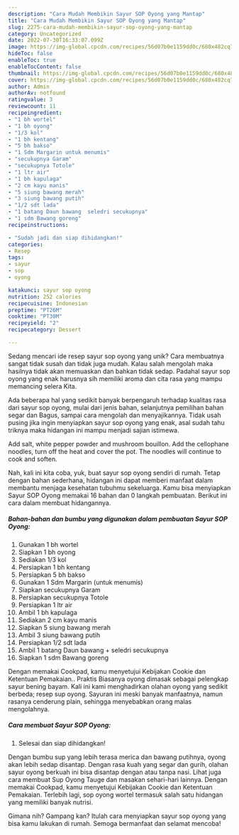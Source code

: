 ```yaml
---
description: "Cara Mudah Membikin Sayur SOP Oyong yang Mantap"
title: "Cara Mudah Membikin Sayur SOP Oyong yang Mantap"
slug: 2275-cara-mudah-membikin-sayur-sop-oyong-yang-mantap
category: Uncategorized
date: 2022-07-30T16:33:07.099Z
image: https://img-global.cpcdn.com/recipes/56d07b0e1159dd0c/680x482cq70/sayur-sop-oyong-foto-resep-utama.jpg
hideToc: false
enableToc: true
enableTocContent: false
thumbnail: https://img-global.cpcdn.com/recipes/56d07b0e1159dd0c/680x482cq70/sayur-sop-oyong-foto-resep-utama.jpg
cover: https://img-global.cpcdn.com/recipes/56d07b0e1159dd0c/680x482cq70/sayur-sop-oyong-foto-resep-utama.jpg
author: Admin
authorAv: notfound
ratingvalue: 3
reviewcount: 11
recipeingredient:
- "1 bh wortel"
- "1 bh oyong"
- "1/3 kol"
- "1 bh kentang"
- "5 bh bakso"
- "1 Sdm Margarin untuk menumis"
- "secukupnya Garam"
- "secukupnya Totole"
- "1 ltr air"
- "1 bh kapulaga"
- "2 cm kayu manis"
- "5 siung bawang merah"
- "3 siung bawang putih"
- "1/2 sdt lada"
- "1 batang Daun bawang  seledri secukupnya"
- "1 sdm Bawang goreng"
recipeinstructions:

- "Sudah jadi dan siap dihidangkan!"
categories:
- Resep
tags:
- sayur
- sop
- oyong

katakunci: sayur sop oyong 
nutrition: 252 calories
recipecuisine: Indonesian
preptime: "PT26M"
cooktime: "PT30M"
recipeyield: "2"
recipecategory: Dessert

---
```





Sedang mencari ide resep sayur sop oyong yang unik? Cara membuatnya sangat tidak susah dan tidak juga mudah. Kalau salah mengolah maka hasilnya tidak akan memuaskan dan bahkan tidak sedap. Padahal sayur sop oyong yang enak harusnya sih memiliki aroma dan cita rasa yang mampu memancing selera Kita.





Ada beberapa hal yang sedikit banyak berpengaruh terhadap kualitas rasa dari sayur sop oyong, mulai dari jenis bahan, selanjutnya pemilihan bahan segar dan Bagus, sampai cara mengolah dan menyajikannya. Tidak usah pusing jika ingin menyiapkan sayur sop oyong yang enak,      asal sudah tahu triknya maka hidangan ini mampu menjadi sajian istimewa.














Add salt, white pepper powder and mushroom bouillon. Add the cellophane noodles, turn off the heat and cover the pot. The noodles will continue to cook and soften.






Nah, kali ini kita coba, yuk, buat sayur sop oyong sendiri di rumah. Tetap dengan bahan sederhana, hidangan ini dapat memberi manfaat dalam membantu menjaga kesehatan tubuhmu sekeluarga. Kamu bisa menyiapkan Sayur SOP Oyong memakai 16 bahan dan 0 langkah pembuatan. Berikut ini cara dalam membuat hidangannya.

<!--inarticleads1-->

##### Bahan-bahan dan bumbu yang digunakan dalam pembuatan Sayur SOP Oyong:

1. Gunakan 1 bh wortel
1. Siapkan 1 bh oyong
1. Sediakan 1/3 kol
1. Persiapkan 1 bh kentang
1. Persiapkan 5 bh bakso
1. Gunakan 1 Sdm Margarin (untuk menumis)
1. Siapkan secukupnya Garam
1. Persiapkan secukupnya Totole
1. Persiapkan 1 ltr air
1. Ambil 1 bh kapulaga
1. Sediakan 2 cm kayu manis
1. Siapkan 5 siung bawang merah
1. Ambil 3 siung bawang putih
1. Persiapkan 1/2 sdt lada
1. Ambil 1 batang Daun bawang + seledri secukupnya
1. Siapkan 1 sdm Bawang goreng


Dengan memakai Cookpad, kamu menyetujui Kebijakan Cookie dan Ketentuan Pemakaian.. Praktis Biasanya oyong dimasak sebagai pelengkap sayur bening bayam. Kali ini kami menghadirkan olahan oyong yang sedikit berbeda; resep sup oyong. Sayuran ini meski banyak manfaatnya, namun rasanya cenderung plain, sehingga menyebabkan orang malas mengolahnya. 

<!--inarticleads2-->

##### Cara membuat Sayur SOP Oyong:


1. Selesai dan siap dihidangkan!

Dengan bumbu sup yang lebih terasa merica dan bawang putihnya, oyong akan lebih sedap disantap. Dengan rasa kuah yang segar dan gurih, olahan sayur oyong berkuah ini bisa disantap dengan atau tanpa nasi. Lihat juga cara membuat Sup Oyong Tauge dan masakan sehari-hari lainnya. Dengan memakai Cookpad, kamu menyetujui Kebijakan Cookie dan Ketentuan Pemakaian. Terlebih lagi, sop oyong wortel termasuk salah satu hidangan yang memiliki banyak nutrisi. 

Gimana nih? Gampang kan? Itulah cara menyiapkan sayur sop oyong yang bisa kamu lakukan di rumah. Semoga bermanfaat dan selamat mencoba!
